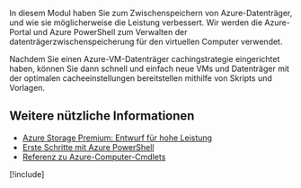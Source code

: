 In diesem Modul haben Sie zum Zwischenspeichern von Azure-Datenträger, und wie sie möglicherweise die Leistung verbessert. Wir werden die Azure-Portal und Azure PowerShell zum Verwalten der datenträgerzwischenspeicherung für den virtuellen Computer verwendet.

Nachdem Sie einen Azure-VM-Datenträger cachingstrategie eingerichtet haben, können Sie dann schnell und einfach neue VMs und Datenträger mit der optimalen cacheeinstellungen bereitstellen mithilfe von Skripts und Vorlagen.

## <a name="further-reading"></a>Weitere nützliche Informationen

- [Azure Storage Premium: Entwurf für hohe Leistung](https://docs.microsoft.com/azure/virtual-machines/windows/premium-storage-performance)
- [Erste Schritte mit Azure PowerShell](https://docs.microsoft.com/powershell/azure/get-started-azureps?view=azurermps-6.8.1)
- [Referenz zu Azure-Computer-Cmdlets](https://docs.microsoft.com/powershell/module/azurerm.compute/?view=azurermps-6.8.1#vm_disks)

[!include[](../../../includes/azure-sandbox-cleanup.md)]
